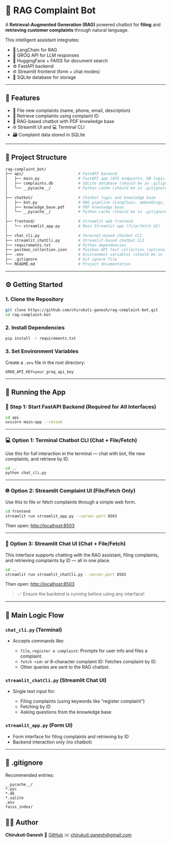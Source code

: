 # 🤖 RAG Complaint Bot

A **Retrieval-Augmented Generation (RAG)** powered chatbot for **filing** and **retrieving customer complaints** through natural language.

This intelligent assistant integrates:
- 🧠 LangChain for RAG
- 💬 GROQ API for LLM responses
- 📄 HuggingFace + FAISS for document search
- ⚙️ FastAPI backend
- 🌐 Streamlit frontend (form + chat modes)
- 💾 SQLite database for storage

---

## 🚀 Features

- 📝 File new complaints (name, phone, email, description)
- 🔎 Retrieve complaints using complaint ID
- 🤖 RAG-based chatbot with PDF knowledge base
- 🌐 Streamlit UI and 💻 Terminal CLI
- 🗃️ Complaint data stored in SQLite

---

## 📁 Project Structure

```bash
rag-complaint_bot/
├── api/                        # FastAPI backend
│   ├── main.py                 # FastAPI app (API endpoints, DB logic)
│   ├── complaints.db           # SQLite database (should be in .gitignore)
│   └── __pycache__/            # Python cache (should be in .gitignore)
│
├── chatbot/                    # Chatbot logic and knowledge base
│   ├── bot.py                  # RAG pipeline (LangChain, embeddings, etc.)
│   ├── knowledge_base.pdf      # PDF knowledge base
│   └── __pycache__/            # Python cache (should be in .gitignore)
│
├── frontend/                   # Streamlit web frontend
│   └── streamlit_app.py        # Main Streamlit app (file/fetch UI)
│
├── chat_cli.py                 # Terminal-based chatbot CLI
├── streamlit_chatCli.py        # Streamlit-based chatbot CLI
├── requirements.txt            # Python dependencies
├── postman_collection.json     # Postman API test collection (optional)
├── .env                        # Environment variables (should be in .gitignore)
├── .gitignore                  # Git ignore file
└── README.md                   # Project documentation
````

---

## ⚙️ Getting Started

### 1. Clone the Repository

```bash
git clone https://github.com/chirukuti-ganesh/rag-complaint-bot.git
cd rag-complaint-bot
```

### 2. Install Dependencies

```bash
pip install -r requirements.txt
```

### 3. Set Environment Variables

Create a `.env` file in the root directory:

```
GROQ_API_KEY=your_groq_api_key
```

---

## 🚦 Running the App

### 🔧 Step 1: Start FastAPI Backend (Required for All Interfaces)

```bash
cd api
uvicorn main:app --reload
```

---

### 💻 Option 1: Terminal Chatbot CLI (Chat + File/Fetch)

Use this for full interaction in the terminal — chat with bot, file new complaints, and retrieve by ID.

```bash
cd ..
python chat_cli.py
```

---

### 🌐 Option 2: Streamlit Complaint UI (File/Fetch Only)

Use this to file or fetch complaints through a simple web form.

```bash
cd frontend
streamlit run streamlit_app.py --server.port 8503
```

Then open: [http://localhost:8503](http://localhost:8503)

---

### 💬 Option 3: Streamlit Chat UI (Chat + File/Fetch)

This interface supports chatting with the RAG assistant, filing complaints, and retrieving complaints by ID — all in one place.

```bash
cd ..
streamlit run streamlit_chatCli.py --server.port 8503
```

Then open: [http://localhost:8503](http://localhost:8503)

> ✅ Ensure the backend is running before using any interface!

---

## 🤖 Main Logic Flow

### `chat_cli.py` (Terminal)

* Accepts commands like:

  * `file`, `register a complaint`: Prompts for user info and files a complaint.
  * `fetch <id>` or 8-character complaint ID: Fetches complaint by ID.
  * Other queries are sent to the RAG chatbot.

### `streamlit_chatCli.py` (Streamlit Chat UI)

* Single text input for:

  * Filing complaints (using keywords like “register complaint”)
  * Fetching by ID
  * Asking questions from the knowledge base

### `streamlit_app.py` (Form UI)

* Form interface for filing complaints and retrieving by ID
* Backend interaction only (no chatbot)

---

## 📄 .gitignore

Recommended entries:

```gitignore
__pycache__/
*.pyc
*.db
*.sqlite
.env
faiss_index/
```

## 👨‍💻 Author

**Chirukuti Ganesh**
🔗 [GitHub](https://github.com/chirukuti-ganesh)
✉️ [chirukuti.ganesh@gmail.com](mailto:chirukuti.ganesh@gmail.com)


